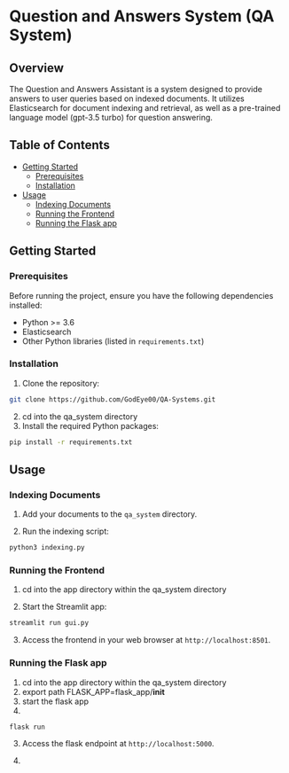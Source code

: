 # Question and Answers System (QA System)

## Overview

The Question and Answers Assistant is a system designed to provide answers to user queries based on indexed documents. It utilizes Elasticsearch for document indexing and retrieval, as well as a pre-trained language model (gpt-3.5 turbo) for question answering.

## Table of Contents

- [Getting Started](#getting-started)
  - [Prerequisites](#prerequisites)
  - [Installation](#installation)
- [Usage](#usage)
  - [Indexing Documents](#indexing-documents)
  - [Running the Frontend](#running-the-frontend)
  - [Running the Flask app](#running-the-flask-app)

## Getting Started

### Prerequisites

Before running the project, ensure you have the following dependencies installed:

- Python >= 3.6
- Elasticsearch
- Other Python libraries (listed in `requirements.txt`)

### Installation

1. Clone the repository:

```bash
git clone https://github.com/GodEye00/QA-Systems.git
```
2. cd into the qa_system directory
3. Install the required Python packages:

```bash
pip install -r requirements.txt
```

## Usage

### Indexing Documents

1. Add your documents to the `qa_system` directory.
   
2. Run the indexing script:

```bash
python3 indexing.py
```

### Running the Frontend
1. cd into the app directory within the qa_system directory

2. Start the Streamlit app:

```bash
streamlit run gui.py
```

3. Access the frontend in your web browser at `http://localhost:8501`.


### Running the Flask app
1. cd into the app directory within the qa_system directory
2. export path FLASK_APP=flask_app/__init__
3. start the flask app
4. 
```bash
flask run
```

3. Access the flask endpoint at `http://localhost:5000`.

4. 

